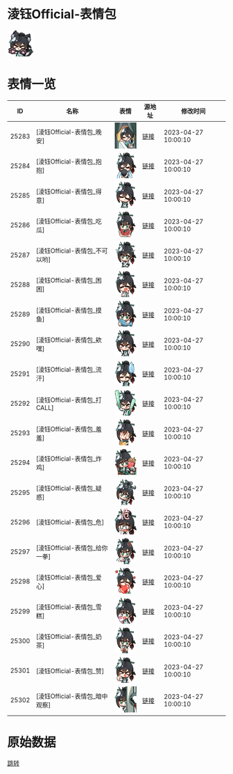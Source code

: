 # 淩钰Official-表情包

<img src="./cover.png" height="60" alt="cover" />

# 表情一览

|ID|名称|表情|源地址|修改时间|
|----|----|----|----|----|
|25283|[淩钰Official-表情包_晚安]|<img src="./pic/025283_%5B淩钰Official-表情包_晚安%5D.png" height="60" alt="晚安"/>|[链接](https://i0.hdslb.com/bfs/garb/6ba0adb4ac8ece2be00126a6667105a8e82b0687.png)|2023-04-27 10:00:10|
|25284|[淩钰Official-表情包_抱抱]|<img src="./pic/025284_%5B淩钰Official-表情包_抱抱%5D.png" height="60" alt="抱抱"/>|[链接](https://i0.hdslb.com/bfs/garb/fd366f027d3bc6dd2edf3b0dff1f27da930bf32b.png)|2023-04-27 10:00:10|
|25285|[淩钰Official-表情包_得意]|<img src="./pic/025285_%5B淩钰Official-表情包_得意%5D.png" height="60" alt="得意"/>|[链接](https://i0.hdslb.com/bfs/garb/9012e78e5b2344c3680c4b654960dcd2112812f2.png)|2023-04-27 10:00:10|
|25286|[淩钰Official-表情包_吃瓜]|<img src="./pic/025286_%5B淩钰Official-表情包_吃瓜%5D.png" height="60" alt="吃瓜"/>|[链接](https://i0.hdslb.com/bfs/garb/7c1a09a7643a7d36659f70158c3ba8f62737e6c6.png)|2023-04-27 10:00:10|
|25287|[淩钰Official-表情包_不可以哟]|<img src="./pic/025287_%5B淩钰Official-表情包_不可以哟%5D.png" height="60" alt="不可以哟"/>|[链接](https://i0.hdslb.com/bfs/garb/0373006a725715d74e3bc041ba88573b8a514ec4.png)|2023-04-27 10:00:10|
|25288|[淩钰Official-表情包_困困]|<img src="./pic/025288_%5B淩钰Official-表情包_困困%5D.png" height="60" alt="困困"/>|[链接](https://i0.hdslb.com/bfs/garb/729688c3c23c730e9beaf60491471f5a1650836d.png)|2023-04-27 10:00:10|
|25289|[淩钰Official-表情包_摸鱼]|<img src="./pic/025289_%5B淩钰Official-表情包_摸鱼%5D.png" height="60" alt="摸鱼"/>|[链接](https://i0.hdslb.com/bfs/garb/426ec69c2a57443360fefbda7bcfb9d1a169ec07.png)|2023-04-27 10:00:10|
|25290|[淩钰Official-表情包_欸嘿]|<img src="./pic/025290_%5B淩钰Official-表情包_欸嘿%5D.png" height="60" alt="欸嘿"/>|[链接](https://i0.hdslb.com/bfs/garb/af8d5a3ac09802bdeef2b0520d9be75284723535.png)|2023-04-27 10:00:10|
|25291|[淩钰Official-表情包_流汗]|<img src="./pic/025291_%5B淩钰Official-表情包_流汗%5D.png" height="60" alt="流汗"/>|[链接](https://i0.hdslb.com/bfs/garb/8ba568cad9a327f6ae83c277faca60ef35f0ef2a.png)|2023-04-27 10:00:10|
|25292|[淩钰Official-表情包_打CALL]|<img src="./pic/025292_%5B淩钰Official-表情包_打CALL%5D.png" height="60" alt="打CALL"/>|[链接](https://i0.hdslb.com/bfs/garb/5d7d3101fe3fc4f1f6b4a9c40ccd12e6af1f5fa3.png)|2023-04-27 10:00:10|
|25293|[淩钰Official-表情包_羞羞]|<img src="./pic/025293_%5B淩钰Official-表情包_羞羞%5D.png" height="60" alt="羞羞"/>|[链接](https://i0.hdslb.com/bfs/garb/270bb6f71e54d7a9f5db63cd8436bcaa97217037.png)|2023-04-27 10:00:10|
|25294|[淩钰Official-表情包_炸鸡]|<img src="./pic/025294_%5B淩钰Official-表情包_炸鸡%5D.png" height="60" alt="炸鸡"/>|[链接](https://i0.hdslb.com/bfs/garb/13e60dc9797c64ec50544c783d59a635c24c2e8e.png)|2023-04-27 10:00:10|
|25295|[淩钰Official-表情包_疑惑]|<img src="./pic/025295_%5B淩钰Official-表情包_疑惑%5D.png" height="60" alt="疑惑"/>|[链接](https://i0.hdslb.com/bfs/garb/43aee0b6df0cbace36b25adaa6ac08578dfd8430.png)|2023-04-27 10:00:10|
|25296|[淩钰Official-表情包_危]|<img src="./pic/025296_%5B淩钰Official-表情包_危%5D.png" height="60" alt="危"/>|[链接](https://i0.hdslb.com/bfs/garb/5072c34218fe34b219fd6c2627bbb5727611b125.png)|2023-04-27 10:00:10|
|25297|[淩钰Official-表情包_给你一拳]|<img src="./pic/025297_%5B淩钰Official-表情包_给你一拳%5D.png" height="60" alt="给你一拳"/>|[链接](https://i0.hdslb.com/bfs/garb/dbf78259f4b4ef817bc3f4c73fe3eb91d20698ec.png)|2023-04-27 10:00:10|
|25298|[淩钰Official-表情包_爱心]|<img src="./pic/025298_%5B淩钰Official-表情包_爱心%5D.png" height="60" alt="爱心"/>|[链接](https://i0.hdslb.com/bfs/garb/07cef744be584bbcf502a8aea5e65c81a702b35f.png)|2023-04-27 10:00:10|
|25299|[淩钰Official-表情包_雪糕]|<img src="./pic/025299_%5B淩钰Official-表情包_雪糕%5D.png" height="60" alt="雪糕"/>|[链接](https://i0.hdslb.com/bfs/garb/953c07cddfab19b536b35d46be3e11356fe7253a.png)|2023-04-27 10:00:10|
|25300|[淩钰Official-表情包_奶茶]|<img src="./pic/025300_%5B淩钰Official-表情包_奶茶%5D.png" height="60" alt="奶茶"/>|[链接](https://i0.hdslb.com/bfs/garb/5377cb27b123c7c86050a0dc78ad694e1cfbf8d3.png)|2023-04-27 10:00:10|
|25301|[淩钰Official-表情包_赞]|<img src="./pic/025301_%5B淩钰Official-表情包_赞%5D.png" height="60" alt="赞"/>|[链接](https://i0.hdslb.com/bfs/garb/4d695e6cdccf6b429880a695a87a910356df6c39.png)|2023-04-27 10:00:10|
|25302|[淩钰Official-表情包_暗中观察]|<img src="./pic/025302_%5B淩钰Official-表情包_暗中观察%5D.png" height="60" alt="暗中观察"/>|[链接](https://i0.hdslb.com/bfs/garb/22324d2082bd19edd9d35e173358d9b08a2eb89b.png)|2023-04-27 10:00:10|

# 原始数据

[跳转](./raw.json)

